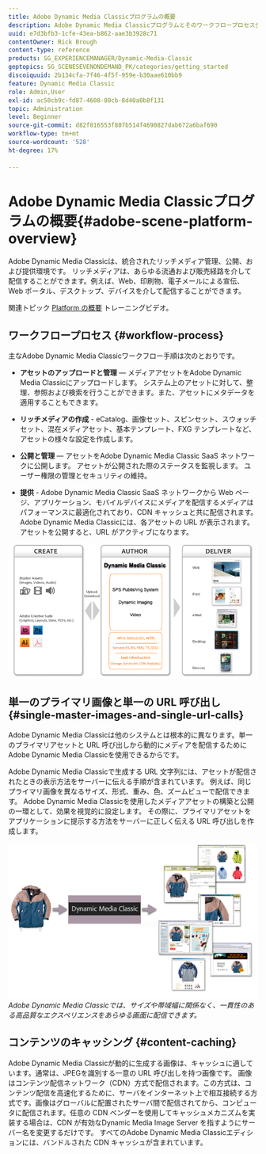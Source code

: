 ```yaml
---
title: Adobe Dynamic Media Classicプログラムの概要
description: Adobe Dynamic Media Classicプログラムとそのワークフロープロセス全体の概要です。
uuid: e7d3bfb3-1cfe-43ea-b862-aae3b3928c71
contentOwner: Rick Brough
content-type: reference
products: SG_EXPERIENCEMANAGER/Dynamic-Media-Classic
geptopics: SG_SCENESEVENONDEMAND_PK/categories/getting_started
discoiquuid: 2b134cfa-7f46-4f5f-959e-b30aae610bb9
feature: Dynamic Media Classic
role: Admin,User
exl-id: ac50cb9c-fd87-4608-80cb-8d40a0b8f131
topic: Administration
level: Beginner
source-git-commit: d82f816553f807b514f4690827dab672a6baf690
workflow-type: tm+mt
source-wordcount: '528'
ht-degree: 17%

---
```


# Adobe Dynamic Media Classicプログラムの概要{#adobe-scene-platform-overview}

Adobe Dynamic Media Classicは、統合されたリッチメディア管理、公開、および提供環境です。 リッチメディアは、あらゆる流通および販売経路を介して配信することができます。例えば、Web、印刷物、電子メールによる宣伝、Web ポータル、デスクトップ、デバイスを介して配信することができます。

関連トピック [Platform の概要](https://s7d5.scene7.com/s7viewers/html5/VideoViewer.html?videoserverurl=https://s7d5.scene7.com/is/content/&amp;emailurl=https://s7d5.scene7.com/s7/emailFriend&amp;serverUrl=https://s7d5.scene7.com/is/image/&amp;config=Scene7SharedAssets/Universal_HTML5_Video&amp;contenturl=https://s7d5.scene7.com/skins/&amp;asset=S7tutorials/572_Platform%20Overview_converted%20renamed_Getting%20Started-AVS) トレーニングビデオ。

## ワークフロープロセス {#workflow-process}

主なAdobe Dynamic Media Classicワークフロー手順は次のとおりです。

* **アセットのアップロードと管理**  — メディアアセットをAdobe Dynamic Media Classicにアップロードします。 システム上のアセットに対して、整理、参照および検索を行うことができます。また、アセットにメタデータを適用することもできます。

* **リッチメディアの作成** - eCatalog、画像セット、スピンセット、スウォッチセット、混在メディアセット、基本テンプレート、FXG テンプレートなど、アセットの様々な設定を作成します。

* **公開と管理**  — アセットをAdobe Dynamic Media Classic SaaS ネットワークに公開します。 アセットが公開された際のステータスを監視します。 ユーザー権限の管理とセキュリティの維持。

* **提供** - Adobe Dynamic Media Classic SaaS ネットワークから Web ページ、アプリケーション、モバイルデバイスにメディアを配信するメディアはパフォーマンスに最適化されており、CDN キャッシュと共に配信されます。 Adobe Dynamic Media Classicには、各アセットの URL が表示されます。 アセットを公開すると、URL がアクティブになります。

![Adobe Dynamic Media Classicワークフロープロセス](/help/using/assets/gs_workflow.png)

## 単一のプライマリ画像と単一の URL 呼び出し {#single-master-images-and-single-url-calls}

Adobe Dynamic Media Classicは他のシステムとは根本的に異なります。単一のプライマリアセットと URL 呼び出しから動的にメディアを配信するためにAdobe Dynamic Media Classicを使用できるからです。

Adobe Dynamic Media Classicで生成する URL 文字列には、アセットが配信されたときの表示方法をサーバーに伝える手順が含まれています。 例えば、同じプライマリ画像を異なるサイズ、形式、重み、色、ズームビューで配信できます。 Adobe Dynamic Media Classicを使用したメディアアセットの構築と公開の一環として、効果を視覚的に設定します。 その際に、プライマリアセットをアプリケーションに提示する方法をサーバーに正しく伝える URL 呼び出しを作成します。

![Adobe Dynamic Media Classicは、異なるサイズと形式で、異なるメディアに同じプライマリ画像を配信できます。](/help/using/assets/gs_dynamic_publishing.png)
*Adobe Dynamic Media Classicでは、サイズや帯域幅に関係なく、一貫性のある高品質なエクスペリエンスをあらゆる画面に配信できます。*

## コンテンツのキャッシング {#content-caching}

Adobe Dynamic Media Classicが動的に生成する画像は、キャッシュに適しています。通常は、JPEGを識別する一意の URL 呼び出しを持つ画像です。 画像はコンテンツ配信ネットワーク（CDN）方式で配信されます。この方式は、コンテンツ配信を高速化するために、サーバをインターネット上で相互接続する方式です。画像はグローバルに配置されたサーバ間で配信されてから、コンピュータに配信されます。任意の CDN ベンダーを使用してキャッシュメカニズムを実装する場合は、CDN が有効なDynamic Media Image Server を指すようにサーバー名を変更するだけです。 すべてのAdobe Dynamic Media Classicエディションには、バンドルされた CDN キャッシュが含まれています。
